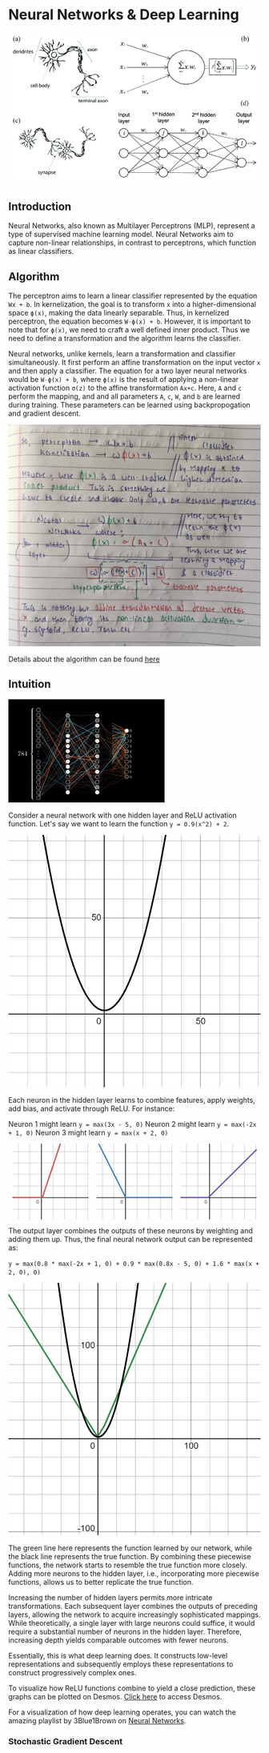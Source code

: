 # Neural Networks & Deep Learning

<img src="../assets/img/neural networks.png" alt="neural networks">

## Introduction

Neural Networks, also known as Multilayer Perceptrons (MLP), represent a type of supervised machine learning model. Neural Networks aim to capture non-linear relationships, in contrast to perceptrons, which function as linear classifiers.

## Algorithm

The perceptron aims to learn a linear classifier represented by the equation `Wx + b`. In kernelization, the goal is to transform `x` into a higher-dimensional space `ϕ(x)`, making the data linearly separable. Thus, in kernelized perceptron, the equation becomes `W⋅ϕ(x) + b`. However, it is important to note that for `ϕ(x)`, we need to craft a well defined inner product. Thus we need to define a transformation and the algorithm learns the classifier.

Neural networks, unlike kernels, learn a transformation and classifier simultaneously. It first perform an affine transformation on the input vector `x` and then apply a classifier. The equation for a two layer neural networks would be `W⋅ϕ(x) + b`, where `ϕ(x)` is the result of applying a non-linear activation function `σ(z)` to the affine transformation `Ax+c`. Here, `A` and `c` perform the mapping, and and all parameters `A`, `c`, `W`, and `b` are learned during training. These parameters can be learned using backpropogation and gradient descent.

<img src="../assets/img/neural-network-intuition-1.jpeg" alt="neural-network-intuition-1">

Details about the algorithm can be found <a href="https://developer.nvidia.com/blog/a-data-scientists-guide-to-gradient-descent-and-backpropagation-algorithms/">here</a>

## Intuition

<img src="../assets/img/gradient-descent.gif" alt="gradient-descent">

Consider a neural network with one hidden layer and ReLU activation function. Let's say we want to learn the function `y = 0.9(x^2) + 2`.

<img src="../assets/img/nn-true.png" alt="true function">

Each neuron in the hidden layer learns to combine features, apply weights, add bias, and activate through ReLU. For instance:

Neuron 1 might learn `y = max(3x - 5, 0)`
Neuron 2 might learn `y = max(-2x + 1, 0)`
Neuron 3 might learn `y = max(x + 2, 0)`

<div style="display: flex; justify-content: space-around;">
    <img src="../assets/img/hidden1.png" alt="hidden1" style="width: 30%;">
    <img src="../assets/img/hidden2.png" alt="hidden2" style="width: 30%;">
    <img src="../assets/img/hidden3.png" alt="hidden3" style="width: 30%;">
</div>

The output layer combines the outputs of these neurons by weighting and adding them up. Thus, the final neural network output can be represented as:

`y = max(0.8 * max(-2x + 1, 0) + 0.9 * max(0.8x - 5, 0) + 1.6 * max(x + 2, 0), 0)`

<img src="../assets/img/final-nn.png" alt="final-nn">

The green line here represents the function learned by our network, while the black line represents the true function. By combining these piecewise functions, the network starts to resemble the true function more closely. Adding more neurons to the hidden layer, i.e., incorporating more piecewise functions, allows us to better replicate the true function.

Increasing the number of hidden layers permits more intricate transformations. Each subsequent layer combines the outputs of preceding layers, allowing the network to acquire increasingly sophisticated mappings. While theoretically, a single layer with large neurons could suffice, it would require a substantial number of neurons in the hidden layer. Therefore, increasing depth yields comparable outcomes with fewer neurons.

Essentially, this is what deep learning does. It constructs low-level representations and subsequently employs these representations to construct progressively complex ones. 

To visualize how ReLU functions combine to yield a close prediction, these graphs can be plotted on Desmos. <a href="https://www.desmos.com/calculator">Click here</a> to access Desmos.

For a visualization of how deep learning operates, you can watch the amazing playlist by 3Blue1Brown on <a href="https://www.youtube.com/playlist?list=PLZHQObOWTQDNU6R1_67000Dx_ZCJB-3pi">Neural Networks</a>.


### Stochastic Gradient Descent